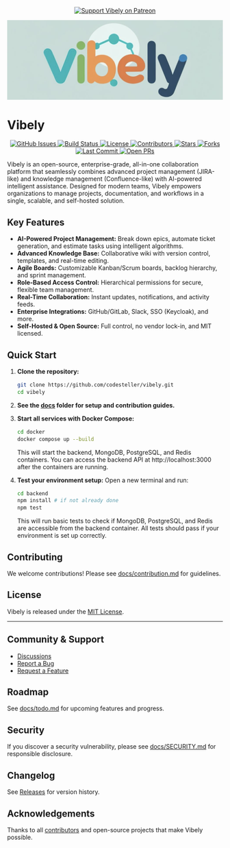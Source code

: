 
<p align="center">
	<a href="https://www.patreon.com/vibely" target="_blank">
		<img src="https://img.shields.io/badge/Support%20Us-Patreon-orange?logo=patreon" alt="Support Vibely on Patreon"/>
	</a>
</p>

<p align="center">
	<img src="./assets/vibely_logo.png" alt="Vibely Logo" width="720"/>
</p>

# Vibely

<p align="center">
	<a href="https://github.com/codesteller/vibely/issues">
		<img src="https://img.shields.io/github/issues/codesteller/vibely?color=blue" alt="GitHub Issues"/>
	</a>
	<a href="https://github.com/codesteller/vibely/actions">
		<img src="https://img.shields.io/github/actions/workflow/status/codesteller/vibely/ci.yml?branch=master&label=Build&logo=github" alt="Build Status"/>
	</a>
	<a href="https://github.com/codesteller/vibely/blob/master/LICENSE">
		<img src="https://img.shields.io/github/license/codesteller/vibely?color=success" alt="License"/>
	</a>
	<a href="https://github.com/codesteller/vibely/graphs/contributors">
		<img src="https://img.shields.io/github/contributors/codesteller/vibely" alt="Contributors"/>
	</a>
	<a href="https://github.com/codesteller/vibely/stargazers">
		<img src="https://img.shields.io/github/stars/codesteller/vibely?style=social" alt="Stars"/>
	</a>
	<a href="https://github.com/codesteller/vibely/network/members">
		<img src="https://img.shields.io/github/forks/codesteller/vibely?style=social" alt="Forks"/>
	</a>
	<a href="https://github.com/codesteller/vibely/commits/master">
		<img src="https://img.shields.io/github/last-commit/codesteller/vibely" alt="Last Commit"/>
	</a>
	<a href="https://github.com/codesteller/vibely/pulls">
		<img src="https://img.shields.io/github/issues-pr/codesteller/vibely" alt="Open PRs"/>
	</a>
</p>

Vibely is an open-source, enterprise-grade, all-in-one collaboration platform that seamlessly combines advanced project management (JIRA-like) and knowledge management (Confluence-like) with AI-powered intelligent assistance. Designed for modern teams, Vibely empowers organizations to manage projects, documentation, and workflows in a single, scalable, and self-hosted solution.

## Key Features
- **AI-Powered Project Management:** Break down epics, automate ticket generation, and estimate tasks using intelligent algorithms.
- **Advanced Knowledge Base:** Collaborative wiki with version control, templates, and real-time editing.
- **Agile Boards:** Customizable Kanban/Scrum boards, backlog hierarchy, and sprint management.
- **Role-Based Access Control:** Hierarchical permissions for secure, flexible team management.
- **Real-Time Collaboration:** Instant updates, notifications, and activity feeds.
- **Enterprise Integrations:** GitHub/GitLab, Slack, SSO (Keycloak), and more.
- **Self-Hosted & Open Source:** Full control, no vendor lock-in, and MIT licensed.

## Quick Start
1. **Clone the repository:**
	 ```sh
	 git clone https://github.com/codesteller/vibely.git
	 cd vibely
	 ```
2. **See the [docs](docs/) folder for setup and contribution guides.**

3. **Start all services with Docker Compose:**
	```sh
	cd docker
	docker compose up --build
	```
	This will start the backend, MongoDB, PostgreSQL, and Redis containers. You can access the backend API at http://localhost:3000 after the containers are running.

4. **Test your environment setup:**
    Open a new terminal and run:
    ```sh
    cd backend
    npm install # if not already done
    npm test
    ```
    This will run basic tests to check if MongoDB, PostgreSQL, and Redis are accessible from the backend container. All tests should pass if your environment is set up correctly.

## Contributing
We welcome contributions! Please see [docs/contribution.md](docs/contribution.md) for guidelines.

## License
Vibely is released under the [MIT License](LICENSE).

---

## Community & Support
- [Discussions](https://github.com/codesteller/vibely/discussions)
- [Report a Bug](https://github.com/codesteller/vibely/issues)
- [Request a Feature](https://github.com/codesteller/vibely/issues)

## Roadmap
See [docs/todo.md](docs/todo.md) for upcoming features and progress.

## Security
If you discover a security vulnerability, please see [docs/SECURITY.md](docs/SECURITY.md) for responsible disclosure.

## Changelog
See [Releases](https://github.com/codesteller/vibely/releases) for version history.

## Acknowledgements
Thanks to all [contributors](https://github.com/codesteller/vibely/graphs/contributors) and open-source projects that make Vibely possible.
